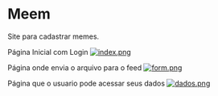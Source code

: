# Meem
Site para cadastrar memes.

Página Inicial com Login
[![index.png](https://i.postimg.cc/kGfSfCDs/index.png)](https://postimg.cc/ctt6LVRt)

Página onde envia o arquivo para o feed
[![form.png](https://i.postimg.cc/CL5nSWRy/form.png)](https://postimg.cc/xcr1PpGg)

Página que o usuario pode acessar seus dados
[![dados.png](https://i.postimg.cc/x197X3SS/dados.png)](https://postimg.cc/Cz6JtD1v)
